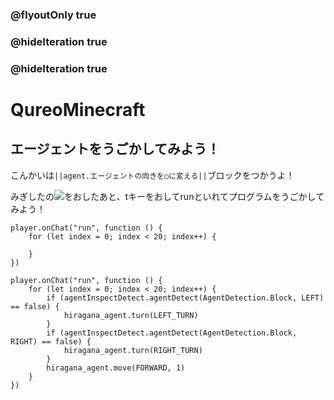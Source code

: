 ### @flyoutOnly true
### @hideIteration true
### @hideIteration true
# QureoMinecraft

## エージェントをうごかしてみよう！

こんかいは``||agent.エージェントの向きを○に変える||``ブロックをつかうよ！

みぎしたの![](https://raw.githubusercontent.com/camp-minecraft/TechkidsCampTutorial/master/images/playbutton.png)をおしたあと、tキーをおしてrunといれてプログラムをうごかしてみよう！
```template
player.onChat("run", function () {
    for (let index = 0; index < 20; index++) {
    	
    }
})
```
```ghost
player.onChat("run", function () {
    for (let index = 0; index < 20; index++) {
        if (agentInspectDetect.agentDetect(AgentDetection.Block, LEFT) == false) {
            hiragana_agent.turn(LEFT_TURN)
        }
        if (agentInspectDetect.agentDetect(AgentDetection.Block, RIGHT) == false) {
            hiragana_agent.turn(RIGHT_TURN)
        }
        hiragana_agent.move(FORWARD, 1)
    }
})

```